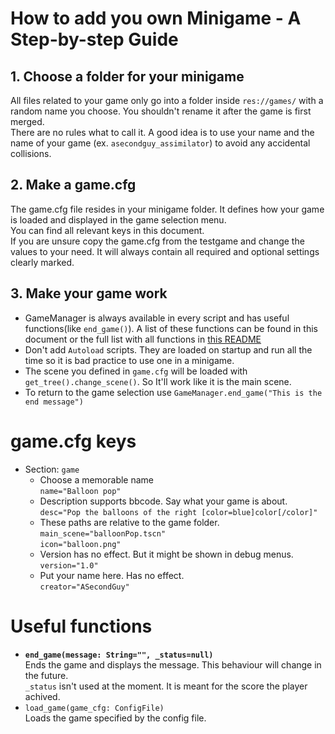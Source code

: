# How to add you own Minigame - A Step-by-step Guide

## 1. Choose a folder for your minigame
All files related to your game only go into a folder inside `res://games/` with a random name you choose. You shouldn't rename it after the game is first merged.  
There are no rules what to call it. A good idea is to use your name and the name of your game (ex. `asecondguy_assimilator`) to avoid any accidental collisions.  

## 2. Make a game.cfg
The game.cfg file resides in your minigame folder. It defines how your game is loaded and displayed in the game selection menu.  
You can find all relevant keys in this document.  
If you are unsure copy the game.cfg from the testgame and change the values to your need.
It will always contain all required and optional settings clearly marked.

## 3. Make your game work
* GameManager is always available in every script and has useful functions(like `end_game()`). A list of these functions can be found in this document or the full list with all functions in [this README](../../menu/README.md)
* Don't add `Autoload` scripts. They are loaded on startup and run all the time so it is bad practice to use one in a minigame.
* The scene you defined in `game.cfg` will be loaded with `get_tree().change_scene()`. So It'll work like it is the main scene.
* To return to the game selection use `GameManager.end_game("This is the end message")`

# game.cfg keys
* Section: `game`
  * Choose a memorable name  
    `name="Balloon pop"`  
  * Description supports bbcode. Say what your game is about.  
    `desc="Pop the balloons of the right [color=blue]color[/color]"`  
  * These paths are relative to the game folder.  
    `main_scene="balloonPop.tscn"`  
    `icon="balloon.png"`  
  * Version has no effect. But it might be shown in debug menus.  
    `version="1.0"`  
  * Put your name here. Has no effect.  
    `creator="ASecondGuy"`  

# Useful functions
* **`end_game(message: String="", _status=null)`**  
  Ends the game and displays the message. This behaviour will change in the future.  
  `_status` isn't used at the moment. It is meant for the score the player achived.  
* `load_game(game_cfg: ConfigFile)`  
  Loads the game specified by the config file.  
